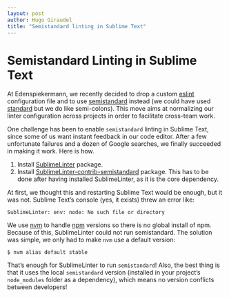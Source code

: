 ```yaml
---
layout: post
author: Hugo Giraudel
title: "Semistandard linting in Sublime Text"
---
```


# Semistandard Linting in Sublime Text

At Edenspiekermann, we recently decided to drop a custom [eslint](http://eslint.org/) configuration file and to use [semistandard](https://github.com/Flet/semistandard) instead (we could have used [standard](https://github.com/feross/standard) but we do like semi-colons). This move aims at normalizing our linter configuration across projects in order to facilitate cross-team work.

One challenge has been to enable `semistandard` linting in Sublime Text, since some of us want instant feedback in our code editor. After a few unfortunate failures and a dozen of Google searches, we finally succeeded in making it work. Here is how.

1. Install [SublimeLinter](http://www.sublimelinter.com/en/latest/) package.
2. Install [SublimeLinter-contrib-semistandard](https://github.com/Flet/SublimeLinter-contrib-semistandard) package. This has to be done after having installed SublimeLinter, as it is the core dependency.

At first, we thought this and restarting Sublime Text would be enough, but it was not. Sublime Text’s console (yes, it exists) threw an error like:

```
SublimeLinter: env: node: No such file or directory
```

We use [nvm](https://github.com/creationix/nvm) to handle [npm](https://www.npmjs.com/) versions so there is no global install of npm. Because of this, SublimeLinter could not run semistandard. The solution was simple, we only had to make `nvm` use a default version:


```
$ nvm alias default stable
```

That’s enough for SublimeLinter to run `semistandard`! Also, the best thing is that it uses the local `semistandard` version (installed in your project’s `node_modules` folder as a dependency), which means no version conflicts between developers!
